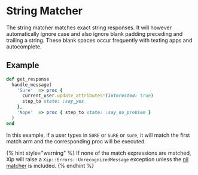 # String Matcher

The string matcher matches exact string responses. It will however automatically ignore case and also ignore blank padding preceding and trailing a string. These blank spaces occur frequently with texting apps and autocomplete.

## Example

```ruby
def get_response
  handle_message(
    'Sure'  => proc {
      current_user.update_attributes!(interested: true)
      step_to state: :say_yes 
    },
    'Nope'  => proc { step_to state: :say_no_problem }
  )
end
```

In this example, if a user types in `SURE` or `SuRE`    or `sure`, it will match the first match arm and the corresponding proc will be executed.

{% hint style="warning" %}
If none of the match expressions are matched, Xip will raise a `Xip::Errors::UnrecognizedMessage` exception unless the [nil matcher](nil-matcher.md) is included.
{% endhint %}

